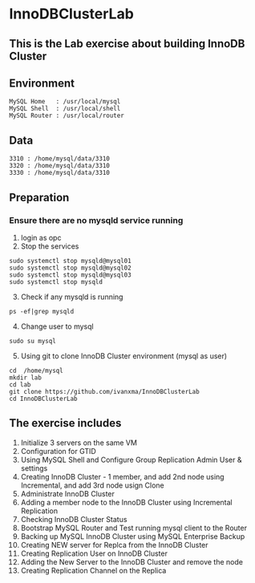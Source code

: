 # InnoDBClusterLab
## This is the Lab exercise about building InnoDB Cluster
##
## Environment 
	MySQL Home   : /usr/local/mysql
	MySQL Shell  : /usr/local/shell
	MySQL Router : /usr/local/router
## Data
	3310 : /home/mysql/data/3310
	3320 : /home/mysql/data/3310
	3330 : /home/mysql/data/3310

## Preparation
### Ensure there are no mysqld service running
1. login as opc
2. Stop the services
```
sudo systemctl stop mysqld@mysql01
sudo systemctl stop mysqld@mysql02
sudo systemctl stop mysqld@mysql03
sudo systemctl stop mysqld
```

3. Check if any mysqld is running
```
ps -ef|grep mysqld
```

4. Change user to mysql
```
sudo su mysql
```

5. Using git to clone InnoDB Cluster environment (mysql as user)
```
cd  /home/mysql
mkdir lab
cd lab
git clone https://github.com/ivanxma/InnoDBClusterLab
cd InnoDBClusterLab
```


## The exercise includes



1. Initialize 3 servers on the same VM
2. Configuration for GTID
3. Using MySQL Shell and  Configure Group Replication Admin User & settings 
4. Creating InnoDB Cluster - 1 member, and add 2nd node using Incremental, and add 3rd node usign Clone
5. Administrate InnoDB Cluster
7. Adding a member node to the InnoDB Cluster using Incremental Replication
8. Checking InnoDB Cluster Status
9. Bootstrap MySQL Router and Test running mysql client to the Router
10. Backing up MySQL InnoDB Cluster using MySQL Enterprise Backup
11. Creating NEW server for Replca from the InnoDB Cluster
12. Creating Replication User on InnoDB Cluster
13. Adding the New Server to the InnoDB Cluster and remove the node
14. Creating Replication Channel on the Replica

